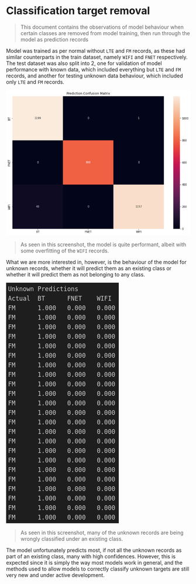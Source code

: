 # Classification target removal

> This document contains the observations of model behaviour when certain classes are removed from model training, then run through the model as prediction records

Model was trained as per normal without `LTE` and `FM` records, as these had similar counterparts in the train dataset, namely `WIFI` and `FNET` respectively. The test dataset was also split into 2, one for validation of model performance with known data, which included everything but `LTE` and `FM` records, and another for testing unknown data behaviour, which included only `LTE` and `FM` records.

![known classification](./assets/known_classifications.png)

> As seen in this screenshot, the model is quite performant, albeit with some overfitting of the `WIFI` records.

What we are more interested in, however, is the behaviour of the model for unknown records, whether it will predict them as an existing class or whether it will predict them as not belonging to any class.

![unknown classifications](./assets/unknown_classifications.png)

> As seen in this screenshot, many of the unknown records are being wrongly classified under an existing class.

The model unfortunately predicts most, if not all the unknown records as part of an existing class, many with high confidences. However, this is expected since it is simply the way most models work in general, and the methods used to allow models to correctly classify unknown targets are still very new and under active development.
